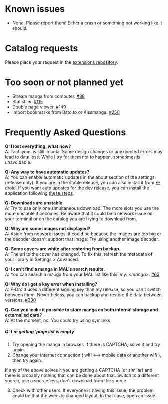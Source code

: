# Known issues
* None. Please report them! Either a crash or something not working like it should.

# Catalog requests
Please place your request in the [extensions repository](https://github.com/inorichi/tachiyomi-extensions/issues).

# Too soon or not planned yet

* Stream manga from computer. [#88](https://github.com/inorichi/tachiyomi/issues/88)
* Statistics. [#115](https://github.com/inorichi/tachiyomi/issues/115)
* Double page viewer. [#149](https://github.com/inorichi/tachiyomi/issues/149)
* Import bookmarks from Bato.to or Kissmanga. [#250](https://github.com/inorichi/tachiyomi/issues/250)

# Frequently Asked Questions
**Q: I lost everything, what now?**  
A: Tachiyomi is still in beta. Some design changes or unexpected errors may lead to data loss. While I try for them not to happen, sometimes is unavoidable.

**Q: Any way to have automatic updates?**  
A: You can enable automatic updates in the about section of the settings (release only). If you are in the stable release, you can also install it from [F-droid](https://f-droid.org/repository/browse/?fdid=eu.kanade.tachiyomi). If you want auto updates for the dev release, you can install the application following [these steps](https://github.com/inorichi/tachiyomi/wiki/FDroid-for-dev-versions).

**Q: Downloads are unstable.**  
A: Try to use only one simultaneous download. The more slots you use the more unstable it becomes. Be aware that it could be a network issue on your terminal or on the catalog you are trying to download from.

**Q: Why are some images not displayed?**  
A: Aside from network issues, it could be because the images are too big or the decoder doesn't support that image. Try using another image decoder.

**Q: Some covers are white after restoring from backup.**   
A: The url to the cover has changed. To fix this, refresh the metadata of your library in Settings > Advanced.

**Q: I can't find a manga in MAL's search results.**  
A: You can search a manga from your MAL list like this: _my: \<manga\>_. [#65](https://github.com/inorichi/tachiyomi/issues/65)

**Q: Why do I get a key error when installing?**  
A: F-Droid uses a different signing key than my release, so you can't switch between them. Nevertheless, you can backup and restore the data between versions. [#230](https://github.com/inorichi/tachiyomi/issues/230)

**Q: Can you make it possible to store manga on both internal storage and external sd card?** 
<br>A: At the moment, no. You could try using symlinks

##### Q: I'm getting 'page list is empty'
1. Try opening the manga in browser. If there is CAPTCHA, solve it and try again.
2. Change your internet connection ( wifi <--> mobile data or another wifi ), then try again.

If any of the above solves it you are getting a CAPTCHA (or similar) and there is probably nothing that can be done about that. Switch to a different source, use a source less, don't download from the source.

3. Check with other users. If everyone is having this issue, the problem could be that the website changed layout. In that case, open an issue.
